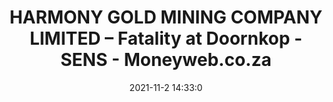 ---
"title": "HARMONY GOLD MINING COMPANY LIMITED – Fatality at Doornkop - SENS - Moneyweb.co.za"
"date": "2021-11-2 14:33:0"
"feed_name": "GOOGLENEWSMINING"
"feed_website": "https://news.google.com/search?q=mining%2Bincident&hl=en-US&gl=US&ceid=US:en"
"feed_rss": "https://news.google.com/rss/search?q=mining%2Bincident&hl=en-US&gl=US&ceid=US:en"
"link": "https://www.moneyweb.co.za/mny_sens/harmony-gold-mining-company-limited-fatality-at-doornkop-2/"
"source": "{'href': 'https://www.moneyweb.co.za', 'title': 'Moneyweb.co.za'}"
"file": "_posts/2021-1-1-756e2720ee276e1376913c607c408daa7fba740c.md"
"accident": "1"
"drilling": "1"
"dead": "0"
"injured": "0"
"arrested": "0"
"place": "unknown place"
"where": "unknown site"
"causes": "unknown"
"place_uri": "unknown place"
---